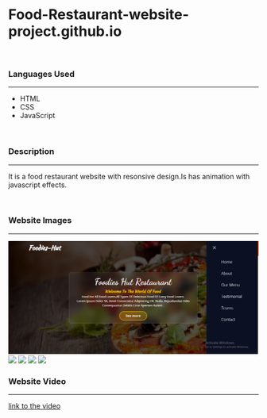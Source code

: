 # Food-Restaurant-website-project.github.io
<br/>
<h3>Languages Used</h3>
<hr/>
<ul>
<li>HTML</li>
<li>CSS</li>
<li>JavaScript</li>
</ul>
<br/>
<h3>Description</h3>
<hr/>
<p>It is a food restaurant website with resonsive design.Is has animation  with javascript effects.</p>
<br/>
<h3>Website Images</h3>
<hr/>
<img src="./img/Screenshot (355) (1).png" />
<img src="./img/Screenshot (356) (1).png" />
<img src="./img/Screenshot (357) (1).png" />
<img src="./img/Screenshot (358) (1).png" />
<img src="./img/Screenshot (359) (1).png" />
<br/>
<h3>Website Video</h3>
<hr/>
<a href="https://drive.google.com/file/d/1RPk8gZB3jba9nYiYL2nYxY04RknDaPcY/view?usp=sharing">link to the video</a>

